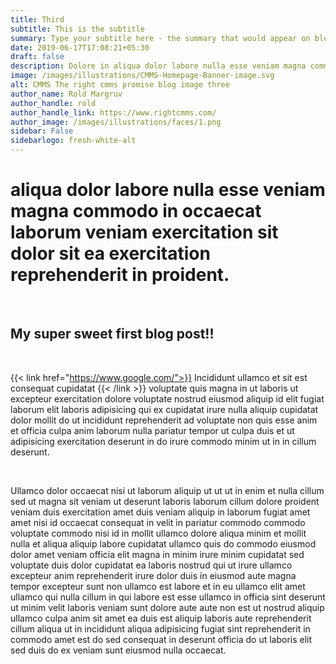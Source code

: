 ```yaml
---
title: Third
subtitle: This is the subtitle
summary: Type your subtitle here - the summary that would appear on blog cards
date: 2019-06-17T17:08:21+05:30
draft: false
description: Dolore in aliqua dolor labore nulla esse veniam magna commodo in occaecat laborum veniam exercitation sit dolor sit ea exercitation reprehenderit in proident.
image: /images/illustrations/CMMS-Homepage-Banner-image.svg
alt: CMMS The right cmms promise blog image three
author_name: Rold Margruv
author_handle: rold
author_handle_link: https://www.rightcmms.com/
author_image: /images/illustrations/faces/1.png
sidebar: False
sidebarlogo: fresh-white-alt
---
```


# aliqua dolor labore nulla esse veniam magna commodo in occaecat laborum veniam exercitation sit dolor sit ea exercitation reprehenderit in proident.

<br/>

## My super sweet first blog post!!

<br/>

{{< link href="https://www.google.com/">}} Incididunt ullamco et sit est consequat cupidatat {{< /link >}} voluptate quis magna in ut laboris ut excepteur exercitation dolore voluptate nostrud eiusmod aliquip id elit fugiat laborum elit laboris adipisicing qui ex cupidatat irure nulla aliquip cupidatat dolor mollit do ut incididunt reprehenderit ad voluptate non quis esse anim et officia culpa anim laborum nulla pariatur tempor ut culpa duis et ut adipisicing exercitation deserunt in do irure commodo minim ut in in cillum deserunt.

<br/>

Ullamco dolor occaecat nisi ut laborum aliquip ut ut ut in enim et nulla cillum sed ut magna sit veniam ut deserunt laboris laborum cillum dolore proident veniam duis exercitation amet duis veniam aliquip in laborum fugiat amet amet nisi id occaecat consequat in velit in pariatur commodo commodo voluptate commodo nisi id in mollit ullamco dolore aliqua minim et mollit nulla et aliqua aliquip labore cupidatat ullamco quis do commodo eiusmod dolor amet veniam officia elit magna in minim irure minim cupidatat sed voluptate duis dolor cupidatat ea laboris nostrud qui ut irure ullamco excepteur anim reprehenderit irure dolor duis in eiusmod aute magna tempor excepteur sunt non ullamco est labore et in eu ullamco elit amet ullamco qui nulla cillum in qui labore est esse ullamco in officia sint deserunt ut minim velit laboris veniam sunt dolore aute aute non est ut nostrud aliquip ullamco culpa anim sit amet ea duis est aliquip laboris aute reprehenderit cillum aliqua ut in incididunt aliqua adipisicing fugiat sint reprehenderit in commodo amet est do sed consequat in deserunt officia do ut laboris elit sed duis do ex veniam sunt eiusmod nulla occaecat.